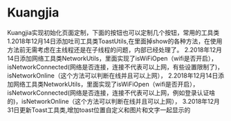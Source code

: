 # Kuangjia
Kuangjia实现初始化页面定制，下面的按钮也可以定制几个按钮，常用的工具类
1.2018年12月14日添加吐司工具类ToastUtils,在里面掉show的各种方法，在使用方法前无需考虑在主线程还是在子线程的问题，内部已经处理了。
2.2018年12月14日添加网络工具类NetworkUtils，里面实现了isWiFiOpen（wifi是否开启），isNetworkConnected(网络是否连接，连接不代表可以上网，有些设置限制了)，isNetworkOnline（这个方法可以判断在线并且可以上网），
2.2018年12月14日添加网络工具类NetworkUtils，里面实现了isWiFiOpen（wifi是否开启），isNetworkConnected(网络是否连接，连接不代表可以上网，例如登录认证啥的)，isNetworkOnline（这个方法可以判断在线并且可以上网），
3.2018年12月31日更新Toast工具类,增加toast位置自定义和图片和文字一起显示的

